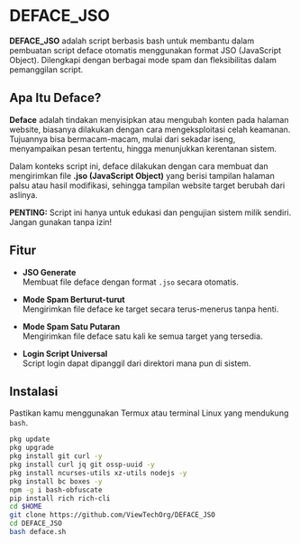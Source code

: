 # DEFACE_JSO

**DEFACE_JSO** adalah script berbasis bash untuk membantu dalam pembuatan script deface otomatis menggunakan format JSO (JavaScript Object). Dilengkapi dengan berbagai mode spam dan fleksibilitas dalam pemanggilan script.

## Apa Itu Deface?

**Deface** adalah tindakan menyisipkan atau mengubah konten pada halaman website, biasanya dilakukan dengan cara mengeksploitasi celah keamanan. Tujuannya bisa bermacam-macam, mulai dari sekadar iseng, menyampaikan pesan tertentu, hingga menunjukkan kerentanan sistem.

Dalam konteks script ini, deface dilakukan dengan cara membuat dan mengirimkan file **.jso (JavaScript Object)** yang berisi tampilan halaman palsu atau hasil modifikasi, sehingga tampilan website target berubah dari aslinya.

**PENTING:** Script ini hanya untuk edukasi dan pengujian sistem milik sendiri. Jangan gunakan tanpa izin!

## Fitur

- **JSO Generate**  
  Membuat file deface dengan format `.jso` secara otomatis.

- **Mode Spam Berturut-turut**  
  Mengirimkan file deface ke target secara terus-menerus tanpa henti.

- **Mode Spam Satu Putaran**  
  Mengirimkan file deface satu kali ke semua target yang tersedia.

- **Login Script Universal**  
  Script login dapat dipanggil dari direktori mana pun di sistem.

## Instalasi

Pastikan kamu menggunakan Termux atau terminal Linux yang mendukung `bash`.

```bash
pkg update
pkg upgrade
pkg install git curl -y
pkg install curl jq git ossp-uuid -y
pkg install ncurses-utils xz-utils nodejs -y
pkg install bc boxes -y
npm -g i bash-obfuscate
pip install rich rich-cli
cd $HOME
git clone https://github.com/ViewTechOrg/DEFACE_JSO
cd DEFACE_JSO
bash deface.sh
